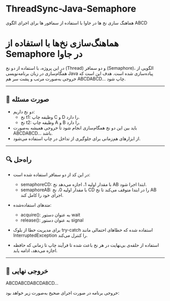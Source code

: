 # ThreadSync-Java-Semaphore
هماهنگ سازی نخ ها در جاوا با استفاده از سمافور ها برای اجرای الگوی ABCD
# هماهنگ‌سازی نخ‌ها با استفاده از Semaphore در جاوا

در این پروژه، با استفاده از دو نخ (Thread) و دو سمافر (Semaphore)، الگویی از همگام‌سازی در زبان برنامه‌نویسی Java پیاده‌سازی شده است. هدف این است که خروجی به‌صورت مرتب و پشت سر هم ABCDABCD... چاپ شود.

---

## 🧾 صورت مسئله

- دو نخ داریم:
  - نخ t1: وظیفه چاپ C و D را دارد.
  - نخ t2: وظیفه چاپ A و B را دارد.
- باید بین این دو نخ همگام‌سازی انجام شود تا خروجی همیشه به‌صورت ABCDABCD... باشد.
- از ابزارهای هم‌زمانی برای جلوگیری از تداخل در چاپ استفاده می‌شود.

---

## 🔍 راه‌حل

- در این کد از دو سمافر استفاده شده است:
  - semaphoreCD: با مقدار اولیه 1، اجازه می‌دهد نخ AB ابتدا اجرا شود.
  - semaphoreAB: با مقدار اولیه 0، نخ CD را در ابتدا متوقف می‌کند تا نخ AB اجرای خود را کامل کند.
  
- متدهای استفاده‌شده:
  - acquire(): به عنوان دستور wait
  - release(): به عنوان دستور signal

- برای مدیریت خطا از بلوک try-catch استفاده شده که خطاهای احتمالی مانند InterruptedException را کنترل می‌کند.
- استفاده از حلقه‌ی بی‌نهایت در هر نخ باعث شده تا فرآیند چاپ تا زمانی که حافظه اجازه می‌دهد، ادامه یابد.

---

## 🧾 خروجی نهایی
ABCDABCDABCDABCD...


خروجی برنامه در صورت اجرای صحیح به‌صورت زیر خواهد بود:
